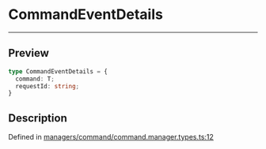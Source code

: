 

# CommandEventDetails

<div class="api-docs__separator" data-reactroot="">

---

</div><div class="api-docs__section">

## Preview

</div><div class="api-docs__preview type">

```ts
type CommandEventDetails = {
  command: T; 
  requestId: string; 
}
```

</div><div class="api-docs__section">

## Description

</div><div class="api-docs__description"><span class="api-docs__do-not-parse">



</span></div><p class="api-docs__definition">

Defined in [managers/command/command.manager.types.ts:12](https://github.com/BetterTyped/hyper-fetch/blob/d6c03b85/packages/core/src/managers/command/command.manager.types.ts#L12)

</p>